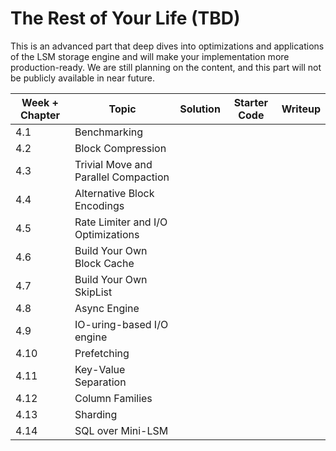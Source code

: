 # The Rest of Your Life (TBD)

This is an advanced part that deep dives into optimizations and applications of the LSM storage engine and will make your implementation more production-ready. We are still planning on the content, and this part will not be publicly available in near future.

| Week + Chapter | Topic                                | Solution | Starter Code | Writeup |
| -------------- | ------------------------------------ | -------- | ------------ | ------- |
| 4.1            | Benchmarking                         |          |              |         |
| 4.2            | Block Compression                    |          |              |         |
| 4.3            | Trivial Move and Parallel Compaction |          |              |         |
| 4.4            | Alternative Block Encodings          |          |              |         |
| 4.5            | Rate Limiter and I/O Optimizations   |          |              |         |
| 4.6            | Build Your Own Block Cache           |          |              |         |
| 4.7            | Build Your Own SkipList              |          |              |         |
| 4.8            | Async Engine                         |          |              |         |
| 4.9            | IO-uring-based I/O engine            |          |              |         |
| 4.10           | Prefetching                          |          |              |         |
| 4.11           | Key-Value Separation                 |          |              |         |
| 4.12           | Column Families                      |          |              |         |
| 4.13           | Sharding                             |          |              |         |
| 4.14           | SQL over Mini-LSM                    |          |              |         |
